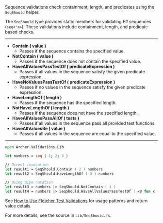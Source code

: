 
<!-- (dl
(section-meta
  (title SeqShould Sequence Validation Functions)
)
) -->


Sequence validations check containment, length, and predicates using the `SeqShould` helper.


<!-- (dl (# Overview)) -->

The `SeqShould` type provides static members for validating F# sequences (`seq<'a>`). These validations include containment, length, and predicate-based checks.

---


<!-- (dl (# Sequence Validation Methods)) -->

- **Contain ( value )**
  - Passes if the sequence contains the specified value.
- **NotContain ( value )**
  - Passes if the sequence does not contain the specified value.
- **HaveAllValuesPassTestOf ( predicateExpression )**
  - Passes if all values in the sequence satisfy the given predicate expression.
- **HaveNoValuesPassTestOf ( predicateExpression )**
  - Passes if no values in the sequence satisfy the given predicate expression.
- **HaveLengthOf ( length )**
  - Passes if the sequence has the specified length.
- **NotHaveLengthOf ( length )**
  - Passes if the sequence does not have the specified length.
- **HaveAllValuesPassAllOf ( tests )**
  - Passes if all values in the sequence pass all provided test functions.
- **HaveAllValuesBe ( value )**
  - Passes if all values in the sequence are equal to the specified value.

---


<!-- (dl (# Usage Example)) -->

```fsharp
open Archer.Validations.Lib

let numbers = seq { 1; 2; 3 }

// Direct invocation
let result1 = SeqShould.Contain ( 2 ) numbers
let result2 = SeqShould.HaveLengthOf ( 3 ) numbers

// Using pipe notation
let result3 = numbers |> SeqShould.NotContain ( 4 )
let result4 = numbers |> SeqShould.HaveAllValuesPassTestOf ( <@ fun x -> x > 0 @> )
```


See [How to Use Fletcher Test Validations](#how-to-use-fletcher-test-validations) for usage patterns and return value details.

For more details, see the source in `Lib/SeqShould.fs`.
